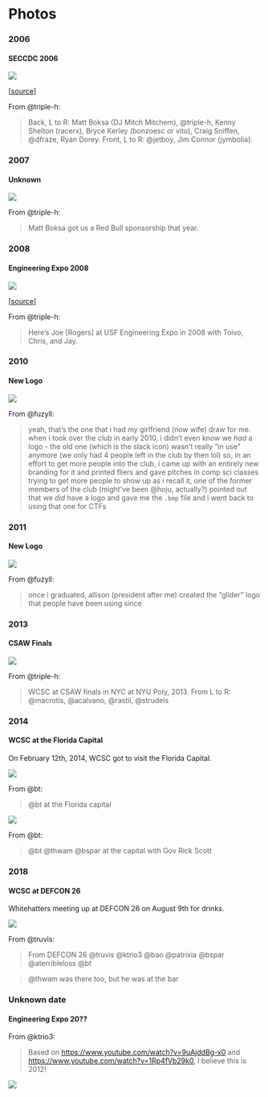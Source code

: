 # Photos

### 2006

#### SECCDC 2006

![](2006/wcsc_seccdc_05_1.JPG)

[[source](https://wcscusf.slack.com/archives/C09GX359N/p1560344084008900)]

From @triple-h:

> Back, L to R: Matt Boksa (DJ Mitch Mitchem), @triple-h, Kenny Shelton (racerx), Bryce Kerley (bonzoesc or vito), Craig Sniffen, @dfraze, Ryan Dorey. Front, L to R: @jetboy, Jim Connor (jymbolia).

### 2007

#### Unknown

![](2007/redbull.png)

From @triple-h:

> Matt Boksa got us a Red Bull sponsorship that year.

### 2008

#### Engineering Expo 2008

![](2008/joe_rogers.png)

[[source](https://wcscusf.slack.com/archives/C09GX359N/p1560341121005700)]

From @triple-h:

> Here’s Joe [Rogers] at USF Engineering Expo in 2008 with Toivo, Chris, and Jay.

### 2010

#### New Logo

![](2010/logo.png)

From @fuzyll:

> yeah, that’s the one that i had my girlfriend (now wife) draw for me. when i took over the club in early 2010, i didn’t even know we _had_ a logo - the old one (which is the slack icon) wasn’t really “in use” anymore (we only had 4 people left in the club by then lol)
> so, in an effort to get more people into the club, i came up with an entirely new branding for it and printed fliers and gave pitches in comp sci classes trying to get more people to show up
> as i recall it, one of the former members of the club (might’ve been @hoju, actually?) pointed out that we _did_ have a logo and gave me the `.bmp` file
and i went back to using that one for CTFs

### 2011

#### New Logo

![](2011/logo.png)

From @fuzyll:

> once i graduated, allison (president after me) created the “glider” logo that people have been using since

### 2013

#### CSAW Finals

![](2013/usf_wcsc_csaw_2013.jpg)

From @triple-h:

> WCSC at CSAW finals in NYC at NYU Poly, 2013. From L to R: @macrotis, @acalvano, @rastii, @strudels

### 2014

#### WCSC at the Florida Capital

On February 12th, 2014, WCSC got to visit the Florida Capital. 

![](2014/20140212_162405.jpg)

From @bt:

> @bt at the Florida capital

![](2014/WCSC2_at_Capital.jpeg)

From @bt:

> @bt @thwam @bspar at the capital with Gov Rick Scott

### 2018

#### WCSC at DEFCON 26

Whitehatters meeting up at DEFCON 26 on August 9th for drinks.

![](2018/20180809_002924.jpg)

From @truvis:

> From DEFCON 26 @truvis @ktrio3 @bao @patrixia @bspar @aterribleloss @bt

> @thwam was there too, but he was at the bar

### Unknown date

#### Engineering Expo 20??

From @ktrio3:

> Based on https://www.youtube.com/watch?v=9uAjddBg-x0 and https://www.youtube.com/watch?v=1Rp4fVb29k0, I believe this is 2012!

![](unknown/expo.jpg)
